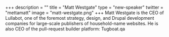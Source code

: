 +++
description = ""
title = "Matt Westgate"
type = "new-speaker"
twitter = "mettamatt"
image = "matt-westgate.png"
+++
Matt Westgate is the CEO of Lullabot, one of the foremost strategy, design, and Drupal development companies for large-scale publishers of household-name websites. He is also CEO of the pull-request builder platform: Tugboat.qa